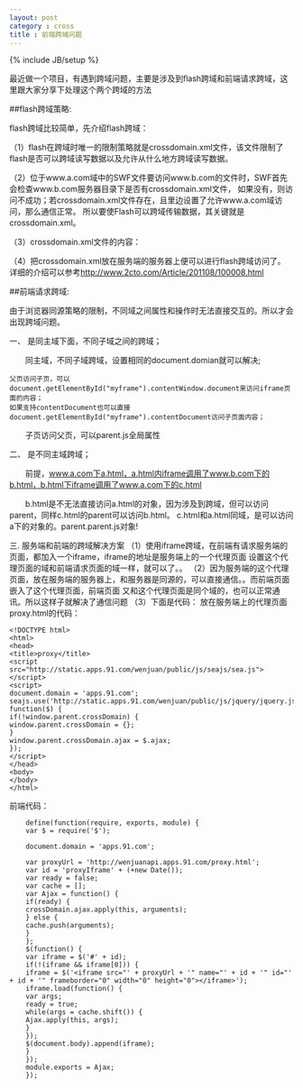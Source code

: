 ```yaml
---
layout: post
category : cross
title : 前端跨域问题
---
```

{% include JB/setup %}

最近做一个项目，有遇到跨域问题，主要是涉及到flash跨域和前端请求跨域，这里跟大家分享下处理这个两个跨域的方法

##flash跨域策略:

flash跨域比较简单，先介绍flash跨域：

   （1）flash在跨域时唯一的限制策略就是crossdomain.xml文件，该文件限制了flash是否可以跨域读写数据以及允许从什么地方跨域读写数据。

   （2）位于www.a.com域中的SWF文件要访问www.b.com的文件时，SWF首先会检查www.b.com服务器目录下是否有crossdomain.xml文件，
如果没有，则访问不成功；若crossdomain.xml文件存在，且里边设置了允许www.a.com域访问，那么通信正常。
所以要使Flash可以跨域传输数据，其关键就是crossdomain.xml。

   （3）crossdomain.xml文件的内容：
		<?xml version="1.0"?>
        <!DOCTYPE cross-domain-policy SYSTEM "/xml/dtds/cross-domain-policy.dtd">
        <cross-domain-policy>
        <allow-access-from domain="*" to-ports="*" />
        </cross-domain-policy>
    
   （4）把crossdomain.xml放在服务端的服务器上便可以进行flash跨域访问了。
详细的介绍可以参考<http://www.2cto.com/Article/201108/100008.html>

##前端请求跨域:

由于浏览器同源策略的限制，不同域之间属性和操作时无法直接交互的。所以才会出现跨域问题。
     
一、 是同主域下面，不同子域之间的跨域；

　　同主域，不同子域跨域，设置相同的document.domian就可以解决;

    父页访问子页，可以document.getElementById("myframe").contentWindow.document来访问iframe页面的内容；
	如果支持contentDocument也可以直接document.getElementById("myframe").contentDocument访问子页面内容；

　　子页访问父页，可以parent.js全局属性

二、 是不同主域跨域；

　　前提，www.a.com下a.html，a.html内iframe调用了www.b.com下的b.html，b.html下iframe调用了www.a.com下的c.html

　　b.html是不无法直接访问a.html的对象，因为涉及到跨域，但可以访问parent，同样c.html的parent可以访问b.html。
    c.html和a.html同域，是可以访问a下的对象的。parent.parent.js对象!
	
三. 服务端和前端的跨域解决方案
   （1）使用iframe跨域，在前端有请求服务端的页面，都加入一个iframe，iframe的地址是服务端上的一个代理页面
  设置这个代理页面的域和前端请求页面的域一样，就可以了。。
  （2）因为服务端的这个代理页面，放在服务端的服务器上，和服务器是同源的，可以直接通信。。而前端页面嵌入了这个代理页面，前端页面
  又和这个代理页面是同个域的，也可以正常通讯。所以这样子就解决了通信问题
  （3）下面是代码：
  放在服务端上的代理页面proxy.html的代码：
					
    <!DOCTYPE html>
    <html>
    <head>
    <title>proxy</title>
    <script src="http://static.apps.91.com/wenjuan/public/js/seajs/sea.js"></script>
    <script>
    document.domain = 'apps.91.com';
    seajs.use('http://static.apps.91.com/wenjuan/public/js/jquery/jquery.js', function($) {
    if(!window.parent.crossDomain) {
    window.parent.crossDomain = {};
    }
    window.parent.crossDomain.ajax = $.ajax;
    });
    </script>
    </head>
    <body>
    </body>
    </html>
	
前端代码：

		define(function(require, exports, module) {
		var $ = require('$');

		document.domain = 'apps.91.com';

		var proxyUrl = 'http://wenjuanapi.apps.91.com/proxy.html';
		var id = 'proxyIframe' + (+new Date());
		var ready = false;
		var cache = [];
		var Ajax = function() {
		if(ready) {
		crossDomain.ajax.apply(this, arguments);
		} else {
		cache.push(arguments);
		}
		};
		$(function() {
		var iframe = $('#' + id);
		if(!(iframe && iframe[0])) {
		iframe = $('<iframe src="' + proxyUrl + '" name="' + id + '" id="' + id + '" frameborder="0" width="0" height="0"></iframe>');
		iframe.load(function() {
		var args;
		ready = true;
		while(args = cache.shift()) {
		Ajax.apply(this, args);
		}
		});
		$(document.body).append(iframe);
		}
		});
		module.exports = Ajax;
		});
	

	
      
  
  




